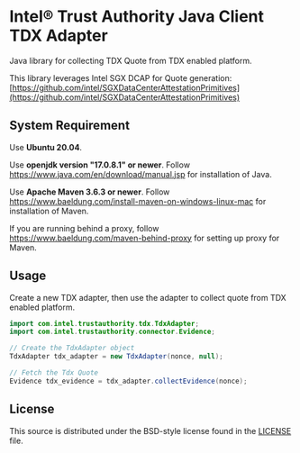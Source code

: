 # Intel® Trust Authority Java Client TDX Adapter
Java library for collecting TDX Quote from TDX enabled platform.

This library leverages Intel SGX DCAP for Quote generation: [https://github.com/intel/SGXDataCenterAttestationPrimitives](https://github.com/intel/SGXDataCenterAttestationPrimitives)

## System Requirement

Use <b>Ubuntu 20.04</b>. 

Use <b>openjdk version "17.0.8.1" or newer</b>. Follow https://www.java.com/en/download/manual.jsp for installation of Java.

Use <b>Apache Maven 3.6.3 or newer</b>. Follow https://www.baeldung.com/install-maven-on-windows-linux-mac for installation of Maven.

If you are running behind a proxy, follow https://www.baeldung.com/maven-behind-proxy for setting up proxy for Maven.

## Usage

Create a new TDX adapter, then use the adapter to collect quote from TDX enabled platform.

```java
import com.intel.trustauthority.tdx.TdxAdapter;
import com.intel.trustauthority.connector.Evidence;

// Create the TdxAdapter object
TdxAdapter tdx_adapter = new TdxAdapter(nonce, null);

// Fetch the Tdx Quote
Evidence tdx_evidence = tdx_adapter.collectEvidence(nonce);
```

## License

This source is distributed under the BSD-style license found in the [LICENSE](../LICENSE)
file.
